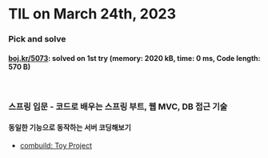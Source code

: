 # **TIL on March 24th, 2023**
### Pick and solve
#### [boj.kr/5073](../../../Problem%20Solving/boj/Math/5073-03-24-2023.cpp): solved on 1st try (memory: 2020 kB, time: 0 ms, Code length: 570 B)
<br>

### 스프링 입문 - 코드로 배우는 스프링 부트, 웹 MVC, DB 접근 기술
#### 동일한 기능으로 동작하는 서버 코딩해보기
* [combuild: Toy Project](../../../Computer%20Science/spring/ch-01-05-imp-03-23-2023.md)
<br>